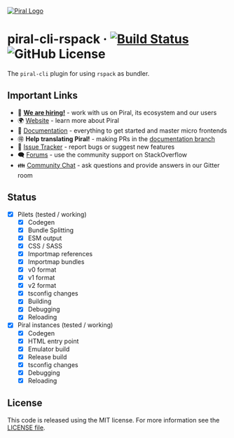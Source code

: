[![Piral Logo](https://github.com/smapiot/piral/raw/main/docs/assets/logo.png)](https://piral.io)

# piral-cli-rspack &middot; [![Build Status](https://smapiot.visualstudio.com/piral-pipelines/_apis/build/status/smapiot.piral-cli-rspack?branchName=develop)](https://smapiot.visualstudio.com/piral-pipelines/_build/latest?definitionId=103&branchName=develop) ![GitHub License](https://img.shields.io/badge/license-MIT-blue.svg)

The `piral-cli` plugin for using `rspack` as bundler.

## Important Links

* 📢 **[We are hiring!](https://smapiot.com/jobs)** - work with us on Piral, its ecosystem and our users
* 🌍 [Website](https://piral.io/) - learn more about Piral
* 📖 [Documentation](https://docs.piral.io/) - everything to get started and master micro frontends
* 🉐 **Help translating Piral!** - making PRs in the [documentation branch](https://github.com/smapiot/piral/tree/documentation)
* 🐞 [Issue Tracker](https://github.com/smapiot/piral/issues) - report bugs or suggest new features
* 🗨  [Forums](https://stackoverflow.com/questions/tagged/piral) - use the community support on StackOverflow
* 👪 [Community Chat](https://gitter.im/piral-io/community) - ask questions and provide answers in our Gitter room

## Status

- [x] Pilets (tested / working)
    - [x] Codegen
    - [x] Bundle Splitting
    - [x] ESM output
    - [x] CSS / SASS
    - [x] Importmap references
    - [x] Importmap bundles
    - [x] v0 format
    - [x] v1 format
    - [x] v2 format
    - [x] tsconfig changes
    - [x] Building
    - [x] Debugging
    - [x] Reloading
- [x] Piral instances (tested / working)
    - [x] Codegen
    - [x] HTML entry point
    - [x] Emulator build
    - [x] Release build
    - [x] tsconfig changes
    - [x] Debugging
    - [x] Reloading

## License

This code is released using the MIT license. For more information see the [LICENSE file](LICENSE).
